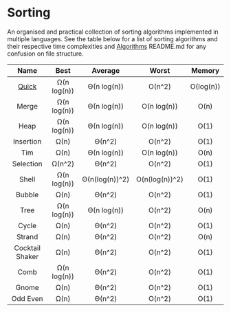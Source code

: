 # Sorting

An organised and practical collection of sorting algorithms implemented in multiple languages. See the table below for a list of sorting algorithms and their respective time complexities and [Algorithms](..) README.md for any confusion on file structure.

| Name | Best | Average | Worst | Memory |
|:----:|:----:|:-------:|:-----:| :----: |
| [Quick](quick) | Ω(n log(n)) | Θ(n log(n)) | O(n^2) | O(log(n)) |
| Merge | Ω(n log(n)) | Θ(n log(n)) | O(n log(n)) | O(n) |
| Heap | Ω(n log(n)) | Θ(n log(n)) | O(n log(n)) | O(1) |
| Insertion | Ω(n) | Θ(n^2) | O(n^2) | O(1) |
| Tim | Ω(n) | Θ(n log(n)) | O(n log(n)) | O(n) |
| Selection | Ω(n^2) | Θ(n^2) | O(n^2) | O(1) |
| Shell | Ω(n log(n)) | Θ(n(log(n))^2) | O(n(log(n))^2) | O(1) |
| Bubble | Ω(n) | Θ(n^2) | O(n^2) | O(1) |
| Tree | Ω(n log(n)) | Θ(n log(n)) | O(n^2) | O(n) |
| Cycle | Ω(n) | Θ(n^2) | O(n^2) | O(1) |
| Strand | Ω(n) | Θ(n^2) | O(n^2) | O(n) |
| Cocktail Shaker | Ω(n) | Θ(n^2) | O(n^2) | O(1) |
| Comb | Ω(n log(n)) | Θ(n^2) | O(n^2) | O(1) |
| Gnome | Ω(n) | Θ(n^2) | O(n^2) | O(1) |
| Odd Even | Ω(n) | Θ(n^2) | O(n^2) | O(1) |